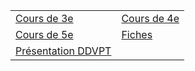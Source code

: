 


| | |
|---|---|
| [Cours de 3e](./3e/liste.md) | [Cours de 4e](./4e/liste.md) | 
| [Cours de 5e](./5e/liste.md) | [Fiches](./Fiches/index.md) | 
| [Présentation DDVPT](ddvpt.html) | | 